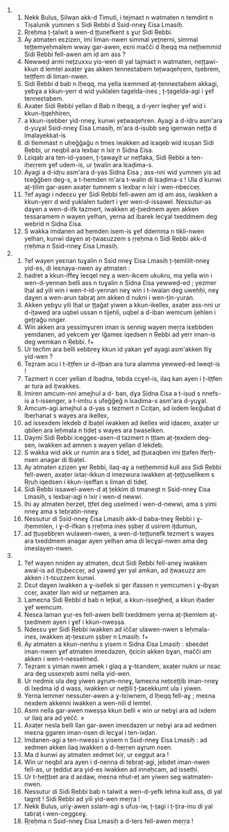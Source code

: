 <ol>
  <li>
    <ol>
      <li>Nekk Bulus, Silwan akk-d Timuti, i tejmaɛt n watmaten n temdint n Tiṣalunik yumnen s Sidi Ṛebbi d Ssid-nneɣ Ɛisa Lmasiḥ.</li>
      <li>Ṛṛeḥma ț-țalwit a wen-d țțunefkent s ɣuṛ Sidi Ṛebbi.</li>
      <li>Ay atmaten eɛzizen, imi liman-nwen simmal yețnerni, simmal tețțemyeḥmalem wway gar-awen, eɛni mačči d lḥeqq ma nețḥemmid Sidi Ṛebbi fell-awen am iḍ am ass ?</li>
      <li>Newweḍ armi nețzuxxu yis-wen di yal tajmaɛt n watmaten, nețțawi-kkun d lemtel axaṭer ɣas akken tenneɛtabem tețwaqehṛem, tṣebrem, teṭṭfem di liman-nwen.</li>
      <li>Sidi Ṛebbi d bab n lḥeqq, ma yella iɛemmed aț-țenneɛtabem akkagi, yebɣa a kkun-yerr d wid yuklalen tagelda-ines ; ț-țagelda-agi i ɣef tenneɛtabem.</li>
      <li>Axaṭer Sidi Ṛebbi yellan d Bab n lḥeqq, a d-yerr leqheṛ ɣef wid i kkun-ițqehhiṛen,</li>
      <li>a kkun-iṣebber yid-nneɣ, kunwi yețwaqehṛen. Ayagi a d-idṛu asm'ara d-yuɣal Ssid-nneɣ Ɛisa Lmasiḥ, m'ara d-iṣubb seg igenwan nețța d lmalayekkat-is</li>
      <li>di tlemmast n uḥeǧǧaǧu n tmes iwakken ad iɛaqeb wid iɛuṣan Sidi Ṛebbi, ur neqbil ara lexbaṛ n lxiṛ  n Sidna Ɛisa.</li>
      <li>Lɛiqab ara ten-id-yasen, ț-țawaɣit ur nețfaka, Sidi Ṛebbi a ten-iḥeṛṛem ɣef udem-is, ur țwalin ara lɛaḍima-s.</li>
      <li>Ayagi a d-idṛu asm'ara d-yas Sidna Ɛisa ; ass-nni wid yumnen yis ad tɛeǧǧben deg-s, a t-ḥemden m'ara t-walin di lɛaḍima-s ! Ula d kunwi aț-țilim gar-asen axaṭer tumnem s lexbaṛ n lxiṛ  i wen-nbecceṛ.</li>
      <li>?ef ayagi i ndeɛɛu ɣer Sidi Ṛebbi fell-awen am iḍ am ass, iwakken a kkun-yerr d wid yuklalen tudert i ɣer wen-d-issawel. Nessutur-as daɣen a wen-d-ifk tazmert, iwakken aț-țxedmem ayen akken tessaramem n wayen yelhan, yerna ad ibarek lecɣal txeddmem deg webrid n Sidna Ɛisa.</li>
      <li>S wakka imdanen ad ḥemden isem-is ɣef ddemma n tikli-nwen yelhan, kunwi daɣen aț-țwaɛuzzem s ṛṛeḥma n Sidi Ṛebbi akk-d ṛṛeḥma n Ssid-nneɣ Ɛisa Lmasiḥ.</li>
    </ol>
  </li>
  <li>
    <ol>
      <li>?ef wayen yeɛnan tuɣalin n Ssid nneɣ Ɛisa Lmasiḥ ț-țemlilit-nneɣ yid-es, di leɛnaya-nwen ay atmaten :</li>
      <li>ḥadret a kkun-iffeɣ leɛqel neɣ a wen-ikcem ukukru, ma yella win i wen-d-yennan belli ass n tuɣalin n Sidna Ɛisa yewweḍ-ed ; yezmer lḥal ad yili win i wen-t-id-yennan neɣ win i t-iwalan deg uweḥḥi, neɣ daɣen a wen-arun tabṛaț am akken d nukni i wen-țin-yuran.</li>
      <li>Akken yebɣu yili lḥal ur țțaǧat yiwen a kkun-ikellex, axaṭer ass-nni ur d-ițaweḍ ara uqbel ussan n tijehli, uqbel a d-iban wemcum ijehlen i gețṛaǧu nnger.</li>
      <li>Win akken ara yessimɣuṛen iman is sennig wayen meṛṛa iɛebbden yemdanen, ad yekcem ɣer lǧameɛ iqedsen n Ṛebbi ad yerr iman-is deg wemkan n Ṛebbi. f+</li>
      <li>Ur tecfim ara belli xebbṛeɣ kkun id yakan ɣef ayagi asm'akken lliɣ yid-wen ?</li>
      <li>Teẓram acu i t-iṭṭfen ur d-ițban ara tura alamma yewweḍ-ed lweqt-is !</li>
      <li>Tazmert n cceṛ yellan d lbaḍna, tebda ccɣel-is, ilaq kan ayen i ț-iṭṭfen ar tura ad ițwakkes.</li>
      <li>Imiren amcum-nni amejhul a d- ban, dɣa Sidna Ɛisa a t-iṣuḍ s nnefs-is a t-issenger, a t-imḥu s ufeǧǧeǧ n lɛaḍima-s asm'ara d-yuɣal.</li>
      <li>Amcum-agi amejhul a d-yas s tezmert n Cciṭan, ad ixdem leɛǧubat d lbeṛhanat s wayes ara ikellex,</li>
      <li>ad issexdem lekdeb d lbaṭel iwakken ad ikellex wid iḍaɛen, axaṭer ur qbilen ara leḥmala n tideț s wayes ara țwaselken.</li>
      <li>Daymi Sidi Ṛebbi iceggeɛ-asen-d tazmert n ṭṭlam aț-țexdem deg-sen, iwakken ad amnen s wayen yellan d lekdeb.</li>
      <li>S wakka wid akk ur numin ara s tideț, ad țțuɛaqben imi țțafen lfeṛḥ-nsen anagar di lbaṭel.</li>
      <li>Ay atmaten ɛzizen ɣer Ṛebbi, ilaq-aɣ a nețḥemmid kull ass Sidi Ṛebbi fell-awen, axaṭer ixtaṛ-ikkun d imezwura iwakken aț-țețțusellkem s Ṛṛuḥ iqedsen i kkun-iṣeffan s liman di tideț.</li>
      <li>Sidi Ṛebbi issawel-awen-d aț țekkim di tmanegt n Ssid-nneɣ Ɛisa Lmasiḥ, s lexbaṛ-agi n lxiṛ  i wen-d newwi.</li>
      <li>Ihi ay atmaten ḥerzet, ṭṭfet deg uselmed i wen-d-newwi, ama s yimi nneɣ ama s tebṛatin-nneɣ.</li>
      <li>Nessutur di Ssid-nneɣ Ɛisa Lmasiḥ akk-d baba-tneɣ Ṛebbi i ɣ-iḥemmlen, i ɣ-d-ifkan s ṛṛeḥma ines ṣṣbeṛ d usirem ițdumun,</li>
      <li>ad țțuṣebbṛen wulawen-nwen, a wen-d-tețțunefk tezmert s wayes ara txeddmem anagar ayen yelhan ama di lecɣal-nwen ama deg imeslayen-nwen.</li>
    </ol>
  </li>
  <li>
    <ol>
      <li>?ef wayen nniḍen ay atmaten, dɛut Sidi Ṛebbi fell-aneɣ iwakken awal-is ad ițțubecceṛ, ad yaweḍ ɣer yal amkan, ad ițwaɛuzz am akken i t-tɛuzzem kunwi.</li>
      <li>Dɛut daɣen iwakken a ɣ-isellek si ger ifassen n yemcumen i ɣ-ibɣan cceṛ, axaṭer llan wid ur nețțamen ara.</li>
      <li>Lameɛna Sidi Ṛebbi d bab n lețkal, a kkun-isseǧhed, a kkun iḥader ɣef wemcum.</li>
      <li>Nesɛa laman ɣuṛ-es fell-awen belli txeddmem yerna aț-țkemlem aț-țxedmem ayen i ɣef i kkun-nweṣṣa.</li>
      <li>Ndeɛɛu ɣer Sidi Ṛebbi iwakken ad iččaṛ ulawen-nwen s leḥmala-ines, iwakken aț-țesɛum ṣṣbeṛ n Lmasiḥ. f+</li>
      <li>Ay atmaten a kkun-nenhu s yisem n Sidna Ɛisa Lmasiḥ : sbeɛdet iman-nwen ɣef atmaten imeɛdazen, ițɛicin akken bɣan, mačči am akken i wen-t-nesselmed.</li>
      <li>Teẓram s yiman nwen amek i glaq a ɣ-tɛandem, axaṭer nukni ur nɛac ara deg ussexṛeb asmi nella yid-wen.</li>
      <li>Ur neḍmiɛ ula deg yiwen aɣṛum-nneɣ, lameɛna nețɛețțib iman-nneɣ di lxedma iḍ d wass, iwakken ur nețțili ț-țaɛekkumt ula i yiwen.</li>
      <li>Yerna lemmer nessuter-awen a ɣ-tɛiwnem, d lḥeqq fell-aɣ ; meɛna nexdem akkenni iwakken a wen-nili d lemtel.</li>
      <li>Asmi nella gar-awen nweṣṣa kkun belli « win ur nebɣi ara ad ixdem ur ilaq ara ad yečč. »</li>
      <li>Axaṭer nesla belli llan gar-awen imeɛdazen ur nebɣi ara ad xedmen meɛna ggaren iman-nsen di lecɣal i ten-ixḍan.</li>
      <li>Imdanen-agi a ten-nweṣṣi s yisem n Ssid-nneɣ Ɛisa Lmasiḥ : ad xedmen akken ilaq iwakken a d-ḥeṛṛen aɣṛum nsen.</li>
      <li>Ma d kunwi ay atmaten xedmet lxiṛ, ur ɛeggut ara !</li>
      <li>Win ur neqbil ara ayen i d-nenna di tebṛaț-agi, jebdet iman-nwen fell-as, ur țeddut ara yid-es iwakken ad inneḥcam, ad issetḥi.</li>
      <li>Ur t-ḥețțbet ara d aɛdaw, meɛna nhut-eț am yiwen seg watmaten-nwen.</li>
      <li>Nessutur di Sidi Ṛebbi bab n talwit a wen-d-yefk lehna kull ass, di yal tagniț ! Sidi Ṛebbi ad yili yid-wen meṛṛa !</li>
      <li>Nekk Bulus, uriɣ-awen sslam-agi s ufus-iw, ț-țagi i ț-țira-inu di yal tabṛaț i wen-ceggɛeɣ.</li>
      <li>Ṛṛeḥma n Ssid-nneɣ Ɛisa Lmasiḥ a d-ters fell-awen meṛṛa !</li>
    </ol>
  </li>
</ol>